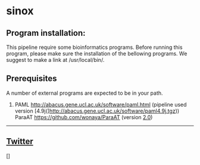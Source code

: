 # sinox
## Program installation:
This pipeline require some bioinformatics programs. Before running this program, please make sure the     installation of the bellowing programs. We suggest to make a link at /usr/local/bin/.

## Prerequisites
A number of external programs are expected to be in your path.
  1) PAML http://abacus.gene.ucl.ac.uk/software/paml.html  (pipeline used version    [4.9j(]http://abacus.gene.ucl.ac.uk/software/paml4.9j.tgz))
  ParaAT https://github.com/wonaya/ParaAT (version [2.0](https://github.com/wonaya/ParaAT/archive/refs/heads/master.zip))
---
[Twitter](https://twitter.com/victorcana1)
-
[]
